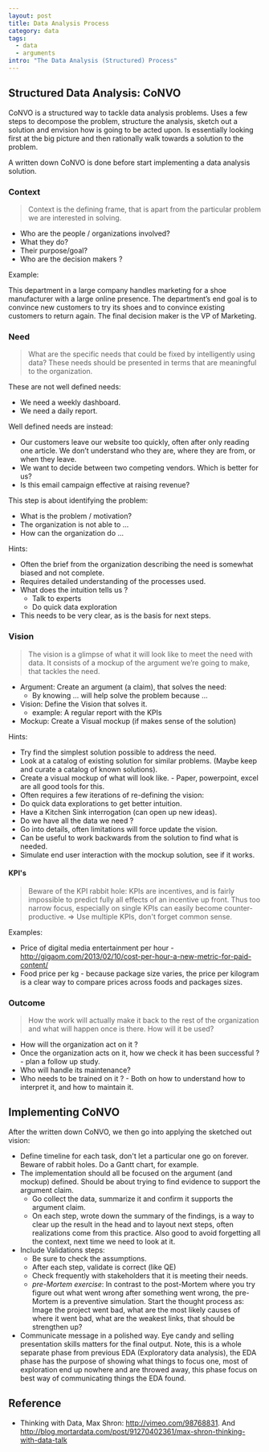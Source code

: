 ```yaml
---
layout: post
title: Data Analysis Process
category: data
tags:
  - data
  - arguments
intro: "The Data Analysis (Structured) Process"
---
```


## Structured Data Analysis: CoNVO

CoNVO is a structured way to tackle data analysis problems.
Uses a few steps to decompose the problem, structure the analysis, sketch out a solution and envision how is going to be acted upon.
Is essentially looking first at the big picture and then rationally walk towards a solution to the problem.

A written down CoNVO is done before start implementing a data analysis solution.

### Context

> Context is the defining frame, that is apart from the particular problem we are interested in solving.

- Who are the people / organizations involved? 
- What they do?
- Their purpose/goal?
- Who are the decision makers ?

Example:

This department in a large company handles marketing for a shoe manufacturer with a large online presence. The department’s end goal is to convince new customers to try its shoes and to convince existing customers to return again. The final decision maker is the VP of Marketing.




### Need

> What are the specific needs that could be fixed by intelligently using data? These needs should be presented in terms that are meaningful to the organization.

These are not well defined needs:

- We need a weekly dashboard.
- We need a daily report.

Well defined needs are instead:

- Our customers leave our website too quickly, often after only reading one article. We don’t understand who they are, where they are from, or when they leave.
- We want to decide between two competing vendors. Which is better for us?
- Is this email campaign effective at raising revenue?

This step is about identifying the problem: 

- What is the problem / motivation? 
- The organization is not able to ...
- How can the organization do ...


Hints:

- Often the brief from the organization describing the need is somewhat biased and not complete.
- Requires detailed understanding of the processes used.
- What does the intuition tells us ?
  - Talk to experts
  - Do quick data exploration
- This needs to be very clear, as is the basis for next steps.




### Vision

> The vision is a glimpse of what it will look like to meet the need with data. It consists of a mockup of the argument we’re going to make, that tackles the need.

- Argument: Create an argument (a claim), that solves the need:
  - By knowing ... will help solve the problem because ...
- Vision: Define the Vision that solves it. 
  - example: A regular report with the KPIs
- Mockup: Create a Visual mockup (if makes sense of the solution)


Hints:

- Try find the simplest solution possible to address the need.
- Look at a catalog of existing solution for similar problems. (Maybe keep and curate a catalog of known solutions).
- Create a visual mockup of what will look like. - Paper, powerpoint, excel are all good tools for this.
- Often requires a few iterations of re-defining the vision:
 - Do quick data explorations to get better intuition.
 - Have a Kitchen Sink interrogation (can open up new ideas).
 - Do we have all the data we need ?
 - Go into details, often limitations will force update the vision.
 - Can be useful to work backwards from the solution to find what is needed.
 - Simulate end user interaction with the mockup solution, see if it works.

#### KPI's

> Beware of the KPI rabbit hole: KPIs are incentives, and is fairly impossible to predict fully all effects of an incentive up front. Thus too narrow focus, especially on single KPIs can easily become counter-productive. => Use multiple KPIs, don't forget common sense.

Examples:

- Price of digital media entertainment per hour - http://gigaom.com/2013/02/10/cost-per-hour-a-new-metric-for-paid-content/
- Food price per kg - because package size varies, the price per kilogram is a clear way to compare prices across foods and packages sizes.



### Outcome

> How the work will actually make it back to the rest of the
organization and what will happen once is there. How will it be used?

- How will the organization act on it ?
- Once the organization acts on it, how we check it has been successful ? - plan a follow up study.
- Who will handle its maintenance?
- Who needs to be trained on it ? - Both on how to understand how to interpret it, and how to maintain it.



## Implementing CoNVO

After the written down CoNVO, we then go into applying the sketched out vision:

- Define timeline for each task, don't let a particular one go on forever. Beware of rabbit holes. Do a Gantt chart, for example.
- The implementation should all be focused on the argument (and mockup) defined. Should be about trying to find evidence to support the argument claim.
  - Go collect the data, summarize it and confirm it supports the argument claim.
  - On each step, wrote down the summary of the findings, is a way to clear up the result in the head and to layout next steps, often realizations come from this practice. Also good to avoid forgetting all the context, next time we need to look at it.
- Include Validations steps:
  - Be sure to check the assumptions.
  - After each step, validate is correct (like QE)
  - Check frequently with stakeholders that it is meeting their needs.
  - *pre-Mortem exercise*: In contrast to the post-Mortem where you try figure out what went wrong after something went wrong, the pre-Mortem is a preventive simulation. Start the thought process as: Image the project went bad, what are the most likely causes of where it went bad, what are the weakest links, that should be strengthen up?
- Communicate message in a polished way. Eye candy and selling presentation skills matters for the final output. Note, this is a whole separate phase from previous EDA (Exploratory data analysis), the EDA phase has the purpose of showing what things to focus one, most of exploration end up nowhere and are throwed away, this phase focus on best way of communicating things the EDA found.

## Reference 

- Thinking with Data, Max Shron: http://vimeo.com/98768831. And http://blog.mortardata.com/post/91270402361/max-shron-thinking-with-data-talk
